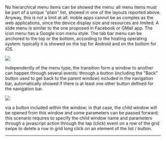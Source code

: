No hierarchical menu items can be showed the menu: all menu items must be part of a unique "plain" list, showed in one of the layouts reported above. Anyway, this is not a limit at all: moble apps cannot be as complex as the web applications, since the device display size and resources are limited.
A slide menu is similar to the one proposed in Facebook or GMail app.
The icon menu has a Google icon menu style.
The tab bar menu can be anchored to the top or the bottom, according to the hosting operating system: typically it is showed on the top for Android and on the bottom for iOS.


![](http://4wsplatform.org/wp-content/plugins../../uploads/media/copiadiplatformmobilemanual/image19.png)


Independently of the menu type, the transition form a window to another can happen through several events:
through a button (including the "Back" button used to get back to the parent window) included in the navigation bar, automatically showed if there is at least one other button defined for the navigation bar.


![](http://4wsplatform.org/wp-content/plugins../../uploads/media/copiadiplatformmobilemanual/image20.png)


via a button included within the window; in that case, the child window will be opened from this window and some parameters can be passed forward; this scenario requires to specify the child window name and parameters through a javascript action
through the tap (click) event on a row of the grid
swipe to delete a row in grid
long click on an element of the list / button.

                

---


